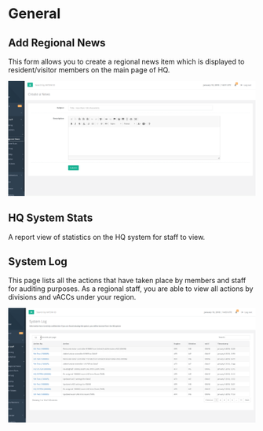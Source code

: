 # General

## Add Regional News

This form allows you to create a regional news item which is displayed to resident/visitor members on the main page of HQ.

![](../../.gitbook/assets/regnews1.PNG)

## HQ System Stats

A report view of statistics on the HQ system for staff to view.

## System Log

This page lists all the actions that have taken place by members and staff for auditing purposes. As a regional staff, you are able to view all actions by divisions and vACCs under your region.

![](../../.gitbook/assets/syslog1.PNG)

